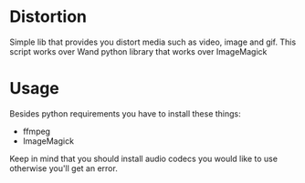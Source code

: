# Distortion
Simple lib that provides you distort media such as video, image and gif. 
This script works over Wand python library that works over ImageMagick

# Usage

Besides python requirements you have to install these things:
* ffmpeg
* ImageMagick

Keep in mind that you should install audio codecs you would like to use otherwise you'll get an error.